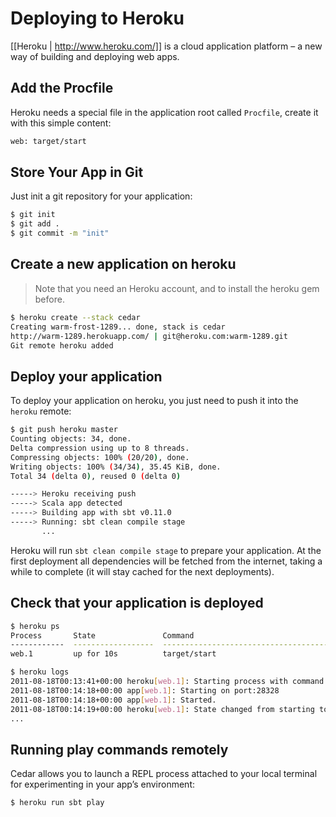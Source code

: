 # Deploying to Heroku

[[Heroku | http://www.heroku.com/]] is a cloud application platform – a new way of building and deploying web apps.

## Add the Procfile

Heroku needs a special file in the application root called `Procfile`, create it with this simple content:

```txt
web: target/start
```

## Store Your App in Git

Just init a git repository for your application:

```bash
$ git init
$ git add .
$ git commit -m "init"
```

## Create a new application on heroku

> Note that you need an Heroku account, and to install the heroku gem before.

```bash
$ heroku create --stack cedar
Creating warm-frost-1289... done, stack is cedar
http://warm-1289.herokuapp.com/ | git@heroku.com:warm-1289.git
Git remote heroku added
```

## Deploy your application

To deploy your application on heroku, you just need to push it into the `heroku` remote:

```bash
$ git push heroku master
Counting objects: 34, done.
Delta compression using up to 8 threads.
Compressing objects: 100% (20/20), done.
Writing objects: 100% (34/34), 35.45 KiB, done.
Total 34 (delta 0), reused 0 (delta 0)

-----> Heroku receiving push
-----> Scala app detected
-----> Building app with sbt v0.11.0
-----> Running: sbt clean compile stage
       ...
```

Heroku will run `sbt clean compile stage` to prepare your application. At the first deployment all dependencies will be fetched from the internet, taking a while to complete (it will stay cached for the next deployments).

## Check that your application is deployed

```bash
$ heroku ps
Process       State               Command
------------  ------------------  --------------------------------------------
web.1         up for 10s          target/start 
```

```bash
$ heroku logs
2011-08-18T00:13:41+00:00 heroku[web.1]: Starting process with command `target/start`
2011-08-18T00:14:18+00:00 app[web.1]: Starting on port:28328
2011-08-18T00:14:18+00:00 app[web.1]: Started.
2011-08-18T00:14:19+00:00 heroku[web.1]: State changed from starting to up
...
```

## Running play commands remotely

Cedar allows you to launch a REPL process attached to your local terminal for experimenting in your app’s environment:

```bash
$ heroku run sbt play
```
